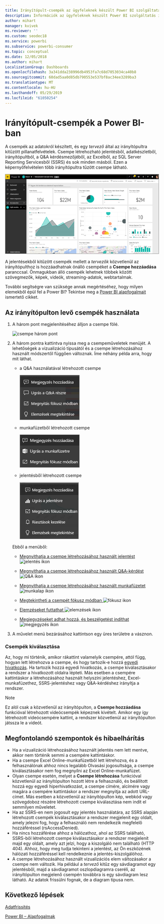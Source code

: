 ```yaml
---
title: Irányítópult-csempék az ügyfeleknek készült Power BI szolgáltatásban
description: Információk az ügyfeleknek készült Power BI szolgáltatás irányítópult-csempéiről. Ide tartoznak az SQL Server Reporting Services-ből (SSRS-ből) létrehozott csempék is.
author: mihart
manager: kvivek
ms.reviewer: ''
ms.custom: seodec18
ms.service: powerbi
ms.subservice: powerbi-consumer
ms.topic: conceptual
ms.date: 12/05/2018
ms.author: mihart
LocalizationGroup: Dashboards
ms.openlocfilehash: 3a341dda238996db4953fa7c68d7053034ca40b8
ms.sourcegitcommit: 60dad5aa0d85db790553e537bf8ac34ee3289ba3
ms.translationtype: MT
ms.contentlocale: hu-HU
ms.lasthandoff: 05/29/2019
ms.locfileid: "61050254"
---
```

# <a name="dashboard-tiles-in-power-bi"></a>Irányítópult-csempék a Power BI-ban
A csempék az adatokról készített, és egy *tervező* által az irányítópultra kitűzött pillanatfelvételek. Csempe létrehozható jelentésből, adatkészletből, irányítópultból, a Q&A kérdésmezőjéből, az Excelből, az SQL Server Reporting Servicesből (SSRS) és sok minden másból.  Ezen a képernyőfelvételen több irányítópultra tűzött csempe látható.

![Power BI-irányítópult](./media/end-user-tiles/power-bi-dashboard.png)


A jelentésekből kitűzött csempék mellett a *tervezők* közvetlenül az irányítópulthoz is hozzáadhatnak önálló csempéket a **Csempe hozzáadása** paranccsal. Önmagukban álló csempék lehetnek többek között szövegmezők, képek, videók, streaming-adatok, webtartalmak.

További segítségre van szüksége annak megértéséhez, hogy milyen elemekből épül fel a Power BI?  Tekintse meg a [Power BI alapfogalmait](end-user-basic-concepts.md) ismertető cikket.


## <a name="interacting-with-tiles-on-a-dashboard"></a>Az irányítópulton levő csempék használata

1. A három pont megjelenítéséhez álljon a csempe fölé.
   
    ![csempe három pont](./media/end-user-tiles/ellipses_new.png)
2. A három pontra kattintva nyissa meg a csempeműveletek menüjét. A lehetőségek a vizualizáció típusától és a csempe létrehozásához használt módszertől függően változnak. Íme néhány példa arra, hogy mit láthat.

    - a Q&A használatával létrehozott csempe
   
        ![három pont ikon](./media/end-user-tiles/power-bi-menu1.png)

    - munkafüzetből létrehozott csempe
   
        ![három pont ikon](./media/end-user-tiles/power-bi-menu2.png)

    - jelentésből létrehozott csempe
   
        ![három pont ikon](./media/end-user-tiles/power-bi-menu3.png)
   
    Ebből a menüből:
   
   * [Megnyithatja a csempe létrehozásához használt jelentést](end-user-reports.md) ![jelentés ikon](./media/end-user-tiles/chart-icon.jpg)  
   
   * [Megnyithatja a csempe létrehozásához használt Q&A-kérdést ](end-user-reports.md) ![Q&A ikon](./media/end-user-tiles/qna-icon.png)  
   

   * [Megnyithatja a csempe létrehozásához használt munkafüzetet ](end-user-reports.md) ![munkalap ikon](./media/end-user-tiles/power-bi-open-worksheet.png)  
    * [Megtekintheti a csempét fókusz módban ](end-user-focus.md) ![fókusz ikon](./media/end-user-tiles/fullscreen-icon.jpg)  
     * [Elemzéseket futtathat ](end-user-insights.md) ![elemzések ikon](./media/end-user-tiles/power-bi-insights.png)
    * [Megjegyzéseket adhat hozzá, és beszélgetést indíthat](end-user-comment.md) ![megjegyzés ikon](./media/end-user-tiles/comment-icons.png)

3. A művelet menü bezárásához kattintson egy üres területre a vásznon.

### <a name="select-click-a-tile"></a>Csempék kiválasztása
Az, hogy mi történik, amikor rákattint valamelyik csempére, attól függ, hogyan lett létrehozva a csempe, és hogy tartozik-e hozzá [egyedi hivatkozás](../service-dashboard-edit-tile.md). Ha tartozik hozzá egyedi hivatkozás, a csempe kiválasztásakor a rendszer a hivatkozott oldalra lépteti. Más esetben a csempére kattintáskor a létrehozásához használt helyszíni jelentéshez, Excel-munkafüzethez, SSRS-jelentéshez vagy Q&A-kérdéshez irányítja a rendszer.

> [!NOTE]
> Ez alól csak a közvetlenül az irányítópulton, a **Csempe hozzáadása** funkcióval létrehozott videócsempék képeznek kivételt. Amikor egy így létrehozott videócsempére kattint, a rendszer közvetlenül az irányítópulton játssza le a videót.   
> 
> 

## <a name="considerations-and-troubleshooting"></a>Megfontolandó szempontok és hibaelhárítás
* Ha a vizualizáció létrehozásához használt jelentés nem lett mentve, akkor nem történik semmi a csempére kattintáskor.
* Ha a csempe Excel Online-munkafüzetből lett létrehozva, és a felhasználónak ahhoz nincs legalább Olvasási jogosultsága, a csempe kiválasztásakor nem fog megnyílni az Excel Online-munkafüzet.
* Olyan csempe esetén, melyet a **Csempe létrehozása** funkcióval közvetlenül az irányítópulton hozott létre a felhasználó, és beállított hozzá egy egyedi hiperhivatkozást, a csempe címére, alcímére vagy magára a csempére kattintáskor a rendszer megnyitja az adott URL-címet.  Más esetben a közvetlenül az irányítópulton kép, webkód vagy szövegdoboz részére létrehozott csempe kiválasztása nem indít el semmilyen műveletet.
* Ha az SSRS-en nem jogosult egy jelentés használatára, az SSRS alapján létrehozott csempék kiválasztásakor a rendszer megjelenít egy oldalt, amely jelezni fog, hogy a felhasználó nem rendelkezik megfelelő hozzáféréssel (rsAccessDenied).
* Ha nincs hozzáférése ahhoz a hálózathoz, ahol az SSRS található, SSRS-ből létrehozott csempe kiválasztásakor a rendszer megjelenít majd egy oldalt, amely azt jelzi, hogy a kiszolgáló nem található (HTTP 404). Ahhoz, hogy meg tudja tekinteni a jelentést, az Ön eszközének hálózati hozzáféréssel kell rendelkeznie a jelentés-kiszolgálóhoz.
* A csempe létrehozásához használt vizualizációs elem változásakor a csempe nem változik.  Ha például a *tervező* kitűz egy sávdiagramot egy jelentésből, majd a sávdiagramot oszlopdiagramra cseréli, az irányítópulton megjelenő csempén továbbra is egy sávdiagram lesz látható. Az adatok frissülni fognak, de a diagram típusa nem.

## <a name="next-steps"></a>Következő lépések
[Adatfrissítés](../refresh-data.md)

[Power BI – Alapfogalmak](end-user-basic-concepts.md)
